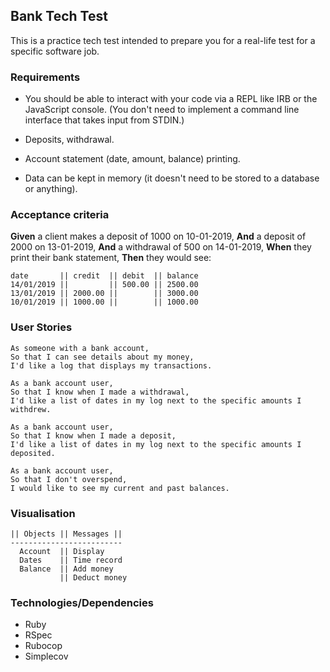 ## Bank Tech Test

This is a practice tech test intended to prepare you for a real-life test
for a specific software job.

### Requirements

 * You should be able to interact with your code via a REPL like IRB or the JavaScript console. (You don't need to implement a command line interface that takes input from STDIN.)

* Deposits, withdrawal.

* Account statement (date, amount, balance) printing.

* Data can be kept in memory (it doesn't need to be stored to a database or anything).

### Acceptance criteria

**Given** a client makes a deposit of 1000 on 10-01-2019, 
**And** a deposit of 2000 on 13-01-2019,
**And** a withdrawal of 500 on 14-01-2019,
**When** they print their bank statement,
**Then** they would see:

```
date       || credit  || debit  || balance
14/01/2019 ||         || 500.00 || 2500.00
13/01/2019 || 2000.00 ||        || 3000.00
10/01/2019 || 1000.00 ||        || 1000.00
```

### User Stories

```
As someone with a bank account,
So that I can see details about my money,
I'd like a log that displays my transactions.

As a bank account user,
So that I know when I made a withdrawal,
I'd like a list of dates in my log next to the specific amounts I withdrew.

As a bank account user,
So that I know when I made a deposit,
I'd like a list of dates in my log next to the specific amounts I deposited.

As a bank account user,
So that I don't overspend,
I would like to see my current and past balances.

```

### Visualisation

```
|| Objects || Messages ||
-------------------------
  Account  || Display
  Dates    || Time record
  Balance  || Add money
           || Deduct money
```

### Technologies/Dependencies

* Ruby
* RSpec
* Rubocop
* Simplecov